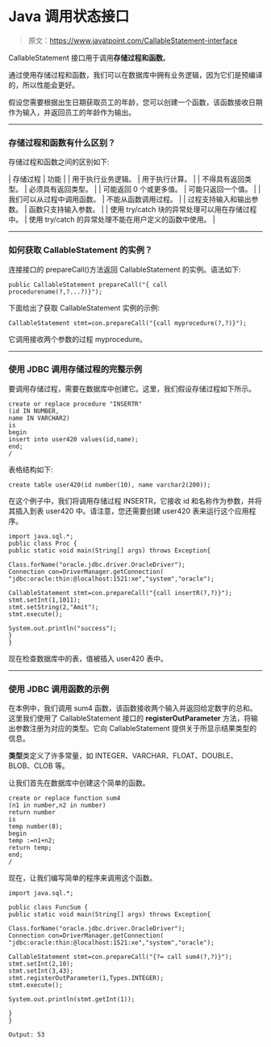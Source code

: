 # Java 调用状态接口

> 原文：<https://www.javatpoint.com/CallableStatement-interface>

CallableStatement 接口用于调用**存储过程和函数**。

通过使用存储过程和函数，我们可以在数据库中拥有业务逻辑，因为它们是预编译的，所以性能会更好。

假设您需要根据出生日期获取员工的年龄，您可以创建一个函数，该函数接收日期作为输入，并返回员工的年龄作为输出。

* * *

### 存储过程和函数有什么区别？

存储过程和函数之间的区别如下:

| 存储过程 | 功能 |
| 用于执行业务逻辑。 | 用于执行计算。 |
| 不得具有返回类型。 | 必须具有返回类型。 |
| 可能返回 0 个或更多值。 | 可能只返回一个值。 |
| 我们可以从过程中调用函数。 | 不能从函数调用过程。 |
| 过程支持输入和输出参数。 | 函数只支持输入参数。 |
| 使用 try/catch 块的异常处理可以用在存储过程中。 | 使用 try/catch 的异常处理不能在用户定义的函数中使用。 |

* * *

### 如何获取 CallableStatement 的实例？

连接接口的 prepareCall()方法返回 CallableStatement 的实例。语法如下:

```
public CallableStatement prepareCall("{ call procedurename(?,?...?)}");

```

下面给出了获取 CallableStatement 实例的示例:

```
CallableStatement stmt=con.prepareCall("{call myprocedure(?,?)}");

```

它调用接收两个参数的过程 myprocedure。

* * *

### 使用 JDBC 调用存储过程的完整示例

要调用存储过程，需要在数据库中创建它。这里，我们假设存储过程如下所示。

```
create or replace procedure "INSERTR"
(id IN NUMBER,
name IN VARCHAR2)
is
begin
insert into user420 values(id,name);
end;
/   

```

表格结构如下:

```
create table user420(id number(10), name varchar2(200));

```

在这个例子中，我们将调用存储过程 INSERTR，它接收 id 和名称作为参数，并将其插入到表 user420 中。请注意，您还需要创建 user420 表来运行这个应用程序。

```
import java.sql.*;
public class Proc {
public static void main(String[] args) throws Exception{

Class.forName("oracle.jdbc.driver.OracleDriver");
Connection con=DriverManager.getConnection(
"jdbc:oracle:thin:@localhost:1521:xe","system","oracle");

CallableStatement stmt=con.prepareCall("{call insertR(?,?)}");
stmt.setInt(1,1011);
stmt.setString(2,"Amit");
stmt.execute();

System.out.println("success");
}
}

```

现在检查数据库中的表，值被插入 user420 表中。

* * *

### 使用 JDBC 调用函数的示例

在本例中，我们调用 sum4 函数，该函数接收两个输入并返回给定数字的总和。这里我们使用了 CallableStatement 接口的 **registerOutParameter** 方法，将输出参数注册为对应的类型。它向 CallableStatement 提供关于所显示结果类型的信息。

**类型**类定义了许多常量，如 INTEGER、VARCHAR、FLOAT、DOUBLE、BLOB、CLOB 等。

让我们首先在数据库中创建这个简单的函数。

```
create or replace function sum4
(n1 in number,n2 in number)
return number
is 
temp number(8);
begin
temp :=n1+n2;
return temp;
end;
/

```

现在，让我们编写简单的程序来调用这个函数。

```
import java.sql.*;

public class FuncSum {
public static void main(String[] args) throws Exception{

Class.forName("oracle.jdbc.driver.OracleDriver");
Connection con=DriverManager.getConnection(
"jdbc:oracle:thin:@localhost:1521:xe","system","oracle");

CallableStatement stmt=con.prepareCall("{?= call sum4(?,?)}");
stmt.setInt(2,10);
stmt.setInt(3,43);
stmt.registerOutParameter(1,Types.INTEGER);
stmt.execute();

System.out.println(stmt.getInt(1));

}
}

```

```
Output: 53

```